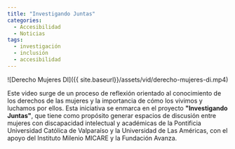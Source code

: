 ```yaml
---
title: "Investigando Juntas"
categories:
  - Accesibilidad
  - Noticias
tags:
  - investigación
  - inclusión
  - accesibilidad
---
```

![Derecho Mujeres DI]({{ site.baseurl}}/assets/vid/derecho-mujeres-di.mp4)

Este video surge de un proceso de reflexión orientado al conocimiento de los derechos de las mujeres  y la importancia de cómo los vivimos y luchamos por ellos. Esta iniciativa se enmarca en el proyecto **"Investigando Juntas"**, que tiene como propósito generar espacios de discusión entre mujeres con discapacidad intelectual y académicas de la Pontificia Universidad Católica de Valparaíso y la Universidad de Las Américas, con el apoyo del Instituto Milenio MICARE y la Fundación Avanza.
